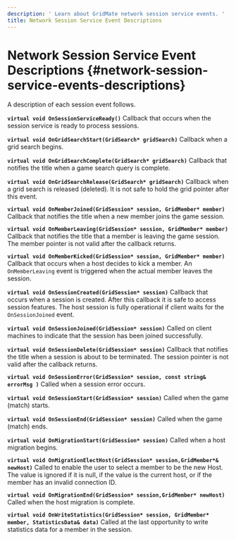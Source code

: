 ```yaml
---
description: ' Learn about GridMate network session service events. '
title: Network Session Service Event Descriptions
---
```

# Network Session Service Event Descriptions {#network-session-service-events-descriptions}

A description of each session event follows\.

**`virtual void OnSessionServiceReady()`**
Callback that occurs when the session service is ready to process sessions\.

**`virtual void OnGridSearchStart(GridSearch* gridSearch)`**
Callback when a grid search begins\.

**`virtual void OnGridSearchComplete(GridSearch* gridSearch)`**
Callback that notifies the title when a game search query is complete\.

**`virtual void OnGridSearchRelease(GridSearch* gridSearch)`**
Callback when a grid search is released \(deleted\)\. It is not safe to hold the grid pointer after this event\.

**`virtual void OnMemberJoined(GridSession* session, GridMember* member)`**
Callback that notifies the title when a new member joins the game session\.

**`virtual void OnMemberLeaving(GridSession* session, GridMember* member)`**
Callback that notifies the title that a member is leaving the game session\.
The member pointer is not valid after the callback returns\.

**`virtual void OnMemberKicked(GridSession* session, GridMember* member)`**
Callback that occurs when a host decides to kick a member\. An `OnMemberLeaving` event is triggered when the actual member leaves the session\.

**`virtual void OnSessionCreated(GridSession* session)`**
Callback that occurs when a session is created\. After this callback it is safe to access session features\. The host session is fully operational if client waits for the `OnSessionJoined` event\.

**`virtual void OnSessionJoined(GridSession* session)`**
Called on client machines to indicate that the session has been joined successfully\.

**`virtual void OnSessionDelete(GridSession* session)`**
Callback that notifies the title when a session is about to be terminated\.
The session pointer is not valid after the callback returns\.

**`virtual void OnSessionError(GridSession* session, const string& errorMsg )`**
Called when a session error occurs\.

**`virtual void OnSessionStart(GridSession* session)`**
Called when the game \(match\) starts\.

**`virtual void OnSessionEnd(GridSession* session)`**
Called when the game \(match\) ends\.

**`virtual void OnMigrationStart(GridSession* session)`**
Called when a host migration begins\.

**`virtual void OnMigrationElectHost(GridSession* session,GridMember*& newHost)`**
Called to enable the user to select a member to be the new Host\.
The value is ignored if it is null, if the value is the current host, or if the member has an invalid connection ID\.

**`virtual void OnMigrationEnd(GridSession* session,GridMember* newHost)`**
Called when the host migration is complete\.

**`virtual void OnWriteStatistics(GridSession* session, GridMember* member, StatisticsData& data)`**
Called at the last opportunity to write statistics data for a member in the session\.